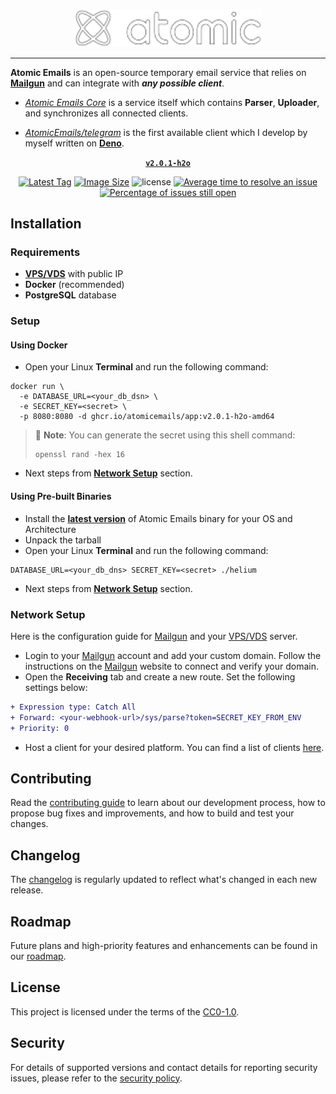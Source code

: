 <p align="center">
  <a href="https://www.decline.live/" rel="noopener" target="_blank"><img width="300" src="/docs/public/logo.svg" alt="Atomic Emails Logo"></a>
</p>

<hr/>

**Atomic Emails** is an open-source temporary email service that relies on [**Mailgun**](https://mailgun.com) and can integrate with _**any possible client**_.

- [_Atomic Emails Core_](https://github.com/AtomicEmails/AtomicEmails/) is a service itself which contains **Parser**, **Uploader**, and synchronizes all connected clients.

- [_AtomicEmails/telegram_](https://github.com/AtomicEmails/telegram/) is the first available client which I develop by myself written on [**Deno**](https://deno.land).

<div align="center">

**[`v2.0.1-h2o`](https://github.com/AtomicEmails/AtomicEmails/releases/latest/)**

[![Latest Tag](https://ghcr-badge.egpl.dev/AtomicEmails/app/latest_tag?color=red&label=latest)](https://ghcr.io/AtomicEmails/app "Latest Tag")
[![Image Size](https://ghcr-badge.egpl.dev/AtomicEmails/app/size)](https://ghcr.io/AtomicEmails/app "Image Size")
![license](https://img.shields.io/github/license/AtomicEmails/AtomicEmails)
[![Average time to resolve an issue](https://isitmaintained.com/badge/resolution/AtomicEmails/AtomicEmails.svg)](https://isitmaintained.com/project/AtomicEmails/AtomicEmails 'Average time to resolve an issue')
[![Percentage of issues still open](http://isitmaintained.com/badge/open/AtomicEmails/AtomicEmails.svg)](http://isitmaintained.com/project/AtomicEmails/AtomicEmails "Percentage of issues still open")

</div>

## Installation

### Requirements

* [**VPS/VDS**](https://hetzner.com) with public IP
* **Docker** (recommended)
* **PostgreSQL** database

### Setup

#### Using Docker

* Open your Linux **Terminal** and run the following command:
```shell
docker run \
  -e DATABASE_URL=<your_db_dsn> \
  -e SECRET_KEY=<secret> \
  -p 8080:8080 -d ghcr.io/atomicemails/app:v2.0.1-h2o-amd64 
```
> 📝 **Note**: You can generate the secret using this shell command:
> ```shell
> openssl rand -hex 16
> ```
* Next steps from [**Network Setup**](#network-setup) section.

#### Using Pre-built Binaries

* Install the [**latest version**](https://github.com/AtomicEmails/AtomicEmails/releases/latest) of Atomic Emails binary for your OS and Architecture
* Unpack the tarball
* Open your Linux **Terminal** and run the following command:
```shell
DATABASE_URL=<your_db_dns> SECRET_KEY=<secret> ./helium
```
* Next steps from [**Network Setup**](#network-setup) section.


### Network Setup

Here is the configuration guide for [Mailgun](https://mailgun.com) and your [VPS/VDS](https://hetzner.com) server.

- Login to your [Mailgun](https://mailgun.com) account and add your custom domain.
  Follow the instructions on the [Mailgun](https://mailgun.com) website to connect and verify your domain.
- Open the **Receiving** tab and create a new route. Set the following settings below:

```diff
+ Expression type: Catch All
+ Forward: <your-webhook-url>/sys/parse?token=SECRET_KEY_FROM_ENV
+ Priority: 0
```

- Host a client for your desired platform. You can find a list of clients
  [here](https://github.com/AtomicEmails/clients).

## Contributing

Read the [contributing guide](/CONTRIBUTING.md) to learn about our development process,
how to propose bug fixes and improvements,
and how to build and test your changes.

## Changelog

The [changelog](https://github.com/AtomicEmails/AtomicEmails/releases) is regularly updated
to reflect what's changed in each new release.

## Roadmap

Future plans and high-priority features and enhancements can be found in our [roadmap](https://github.com/orgs/AtomicEmails/projects/1).

## License

This project is licensed under the terms of the
[CC0-1.0](/LICENSE.md).

## Security

For details of supported versions and contact details for reporting security issues,
please refer to the [security policy](https://github.com/AtomicEmails/AtomicEmails/security/policy).
